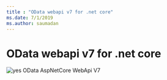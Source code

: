 ```yaml
---
title : "OData webapi v7 for .net core"
ms.date: 7/1/2019
ms.author: saumadan
---
```

# OData webapi v7 for .net core
 ![yes](/odata/assets/doc-assets/yes.png) OData AspNetCore WebApi V7